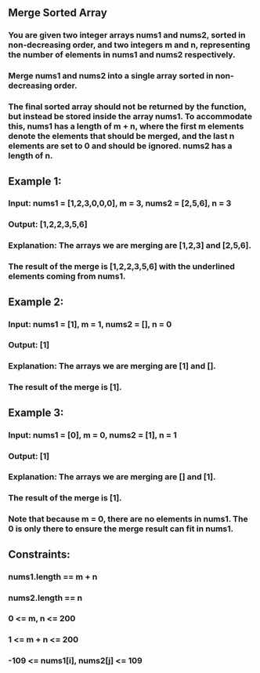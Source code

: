 ## Merge Sorted Array

### You are given two integer arrays nums1 and nums2, sorted in non-decreasing order, and two integers m and n, representing the number of elements in nums1 and nums2 respectively.
### Merge nums1 and nums2 into a single array sorted in non-decreasing order.
### The final sorted array should not be returned by the function, but instead be stored inside the array nums1. To accommodate this, nums1 has a length of m + n, where the first m elements denote the elements that should be merged, and the last n elements are set to 0 and should be ignored. nums2 has a length of n.

## Example 1:

### Input: nums1 = [1,2,3,0,0,0], m = 3, nums2 = [2,5,6], n = 3
### Output: [1,2,2,3,5,6]
### Explanation: The arrays we are merging are [1,2,3] and [2,5,6].
### The result of the merge is [1,2,2,3,5,6] with the underlined elements coming from nums1.

## Example 2:

### Input: nums1 = [1], m = 1, nums2 = [], n = 0
### Output: [1]
### Explanation: The arrays we are merging are [1] and [].
### The result of the merge is [1].

## Example 3:

### Input: nums1 = [0], m = 0, nums2 = [1], n = 1
### Output: [1]
### Explanation: The arrays we are merging are [] and [1].
### The result of the merge is [1].
### Note that because m = 0, there are no elements in nums1. The 0 is only there to ensure the merge result can fit in nums1.


## Constraints:

### nums1.length == m + n
### nums2.length == n
### 0 <= m, n <= 200
### 1 <= m + n <= 200
### -109 <= nums1[i], nums2[j] <= 109 